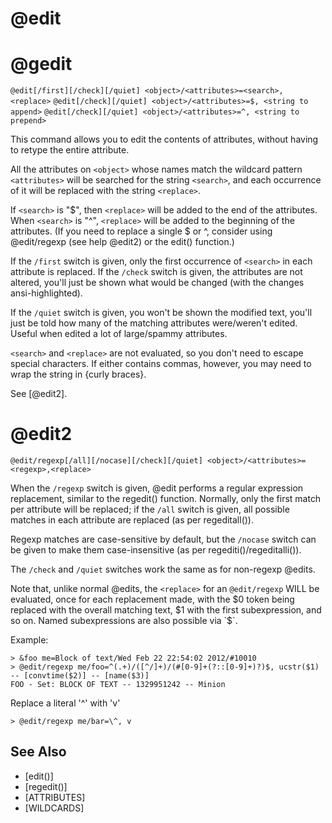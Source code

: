 # @edit
# @gedit
`@edit[/first][/check][/quiet] <object>/<attributes>=<search>, <replace>`
`@edit[/check][/quiet] <object>/<attributes>=$, <string to append>`
`@edit[/check][/quiet] <object>/<attributes>=^, <string to prepend>`

This command allows you to edit the contents of attributes, without having to retype the entire attribute.

All the attributes on `<object>` whose names match the wildcard pattern `<attributes>` will be searched for the string `<search>`, and each occurrence of it will be replaced with the string `<replace>`.

If `<search>` is "$", then `<replace>` will be added to the end of the attributes. When `<search>` is "^", `<replace>` will be added to the beginning of the attributes. (If you need to replace a single $ or ^, consider using @edit/regexp (see help @edit2) or the edit() function.)

If the `/first` switch is given, only the first occurrence of `<search>` in each attribute is replaced. If the `/check` switch is given, the attributes are not altered, you'll just be shown what would be changed (with the changes ansi-highlighted).

If the `/quiet` switch is given, you won't be shown the modified text, you'll just be told how many of the matching attributes were/weren't edited. Useful when edited a lot of large/spammy attributes.

`<search>` and `<replace>` are not evaluated, so you don't need to escape special characters. If either contains commas, however, you may need to wrap the string in {curly braces}.

See [@edit2].
# @edit2
`@edit/regexp[/all][/nocase][/check][/quiet] <object>/<attributes>=<regexp>,<replace>`

When the `/regexp` switch is given, @edit performs a regular expression replacement, similar to the regedit() function. Normally, only the first match per attribute will be replaced; if the `/all` switch is given, all possible matches in each attribute are replaced (as per regeditall()).

Regexp matches are case-sensitive by default, but the `/nocase` switch can be given to make them case-insensitive (as per regediti()/regeditalli()).

The `/check` and `/quiet` switches work the same as for non-regexp @edits.

Note that, unlike normal @edits, the `<replace>` for an `@edit/regexp` WILL be evaluated, once for each replacement made, with the $0 token being replaced with the overall matching text, $1 with the first subexpression, and so on. Named subexpressions are also possible via `$<name>`.

Example:
```
> &foo me=Block of text/Wed Feb 22 22:54:02 2012/#10010
> @edit/regexp me/foo=^(.+)/([^/]+)/(#[0-9]+(?::[0-9]+)?)$, ucstr($1) -- [convtime($2)] -- [name($3)]
FOO - Set: BLOCK OF TEXT -- 1329951242 -- Minion
```
Replace a literal '^' with 'v'
```
> @edit/regexp me/bar=\^, v
```


## See Also
- [edit()]
- [regedit()]
- [ATTRIBUTES]
- [WILDCARDS]

